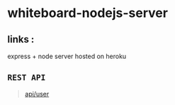 # whiteboard-nodejs-server

## links :

express + node server hosted on heroku

## `REST API`
> [api/user](https://kt-whiteboard-nodejs-server.herokuapp.com/api/user)
